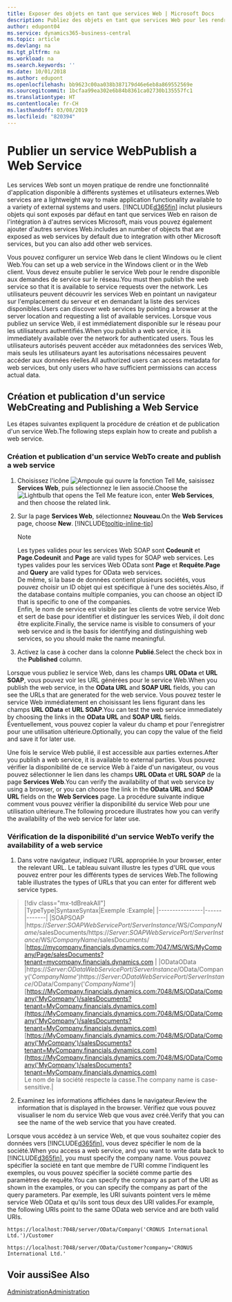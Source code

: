 ```yaml
---
title: Exposer des objets en tant que services Web | Microsoft Docs
description: Publiez des objets en tant que services Web pour les rendre immédiatement disponibles sur le réseau.
author: edupont04
ms.service: dynamics365-business-central
ms.topic: article
ms.devlang: na
ms.tgt_pltfrm: na
ms.workload: na
ms.search.keywords: ''
ms.date: 10/01/2018
ms.author: edupont
ms.openlocfilehash: bb9623c00aa038b387179d46e6eb8a869552569e
ms.sourcegitcommit: 1bcfaa99ea302e6b84b8361ca02730b135557fc1
ms.translationtype: HT
ms.contentlocale: fr-CH
ms.lasthandoff: 03/08/2019
ms.locfileid: "820394"
---
```

# <a name="publish-a-web-service"></a><span data-ttu-id="5c5b7-103">Publier un service Web</span><span class="sxs-lookup"><span data-stu-id="5c5b7-103">Publish a Web Service</span></span>

<span data-ttu-id="5c5b7-104">Les services Web sont un moyen pratique de rendre une fonctionnalité d'application disponible à différents systèmes et utilisateurs externes.</span><span class="sxs-lookup"><span data-stu-id="5c5b7-104">Web services are a lightweight way to make application functionality available to a variety of external systems and users.</span></span> [!INCLUDE[d365fin](includes/d365fin_md.md)] <span data-ttu-id="5c5b7-105">inclut plusieurs objets qui sont exposés par défaut en tant que services Web en raison de l'intégration à d'autres services Microsoft, mais vous pouvez également ajouter d'autres services Web.</span><span class="sxs-lookup"><span data-stu-id="5c5b7-105">includes an number of objects that are exposed as web services by default due to integration with other Microsoft services, but you can also add other web services.</span></span>  

<span data-ttu-id="5c5b7-106">Vous pouvez configurer un service Web dans le client Windows ou le client Web.</span><span class="sxs-lookup"><span data-stu-id="5c5b7-106">You can set up a web service in the Windows client or in the Web client.</span></span> <span data-ttu-id="5c5b7-107">Vous devez ensuite publier le service Web pour le rendre disponible aux demandes de service sur le réseau.</span><span class="sxs-lookup"><span data-stu-id="5c5b7-107">You must then publish the web service so that it is available to service requests over the network.</span></span> <span data-ttu-id="5c5b7-108">Les utilisateurs peuvent découvrir les services Web en pointant un navigateur sur l'emplacement du serveur et en demandant la liste des services disponibles.</span><span class="sxs-lookup"><span data-stu-id="5c5b7-108">Users can discover web services by pointing a browser at the server location and requesting a list of available services.</span></span> <span data-ttu-id="5c5b7-109">Lorsque vous publiez un service Web, il est immédiatement disponible sur le réseau pour les utilisateurs authentifiés.</span><span class="sxs-lookup"><span data-stu-id="5c5b7-109">When you publish a web service, it is immediately available over the network for authenticated users.</span></span> <span data-ttu-id="5c5b7-110">Tous les utilisateurs autorisés peuvent accéder aux métadonnées des services Web, mais seuls les utilisateurs ayant les autorisations nécessaires peuvent accéder aux données réelles.</span><span class="sxs-lookup"><span data-stu-id="5c5b7-110">All authorized users can access metadata for web services, but only users who have sufficient permissions can access actual data.</span></span>

## <a name="creating-and-publishing-a-web-service"></a><span data-ttu-id="5c5b7-111">Création et publication d'un service Web</span><span class="sxs-lookup"><span data-stu-id="5c5b7-111">Creating and Publishing a Web Service</span></span>  
<span data-ttu-id="5c5b7-112">Les étapes suivantes expliquent la procédure de création et de publication d'un service Web.</span><span class="sxs-lookup"><span data-stu-id="5c5b7-112">The following steps explain how to create and publish a web service.</span></span>  

### <a name="to-create-and-publish-a-web-service"></a><span data-ttu-id="5c5b7-113">Création et publication d'un service Web</span><span class="sxs-lookup"><span data-stu-id="5c5b7-113">To create and publish a web service</span></span>  

1.  <span data-ttu-id="5c5b7-114">Choisissez l'icône ![Ampoule qui ouvre la fonction Tell Me](media/ui-search/search_small.png "Dites-moi ce que vous voulez faire"), saisissez **Services Web**, puis sélectionnez le lien associé.</span><span class="sxs-lookup"><span data-stu-id="5c5b7-114">Choose the ![Lightbulb that opens the Tell Me feature](media/ui-search/search_small.png "Tell me what you want to do") icon, enter **Web Services**, and then choose the related link.</span></span>  
2.  <span data-ttu-id="5c5b7-115">Sur la page **Services Web**, sélectionnez **Nouveau**.</span><span class="sxs-lookup"><span data-stu-id="5c5b7-115">On the **Web Services** page, choose **New**.</span></span> [!INCLUDE[tooltip-inline-tip](includes/tooltip-inline-tip_md.md)]  

    > [!NOTE]  
    >  <span data-ttu-id="5c5b7-116">Les types valides pour les services Web SOAP sont **Codeunit** et **Page**.</span><span class="sxs-lookup"><span data-stu-id="5c5b7-116">**Codeunit** and **Page** are valid types for SOAP web services.</span></span> <span data-ttu-id="5c5b7-117">Les types valides pour les services Web OData sont **Page** et **Requête**.</span><span class="sxs-lookup"><span data-stu-id="5c5b7-117">**Page** and **Query** are valid types for OData web services.</span></span>  
    <span data-ttu-id="5c5b7-118">De même, si la base de données contient plusieurs sociétés, vous pouvez choisir un ID objet qui est spécifique à l'une des sociétés.</span><span class="sxs-lookup"><span data-stu-id="5c5b7-118">Also, if the database contains multiple companies, you can choose an object ID that is specific to one of the companies.</span></span>  
    <span data-ttu-id="5c5b7-119">Enfin, le nom de service est visible par les clients de votre service Web et sert de base pour identifier et distinguer les services Web, il doit donc être explicite.</span><span class="sxs-lookup"><span data-stu-id="5c5b7-119">Finally, the service name is visible to consumers of your web service and is the basis for identifying and distinguishing web services, so you should make the name meaningful.</span></span>

3.  <span data-ttu-id="5c5b7-120">Activez la case à cocher dans la colonne **Publié**.</span><span class="sxs-lookup"><span data-stu-id="5c5b7-120">Select the check box in the **Published** column.</span></span>  

<span data-ttu-id="5c5b7-121">Lorsque vous publiez le service Web, dans les champs **URL OData** et **URL SOAP**, vous pouvez voir les URL générées pour le service Web.</span><span class="sxs-lookup"><span data-stu-id="5c5b7-121">When you publish the web service, in the **OData URL** and **SOAP URL** fields, you can see the URLs that are generated for the web service.</span></span> <span data-ttu-id="5c5b7-122">Vous pouvez tester le service Web immédiatement en choisissant les liens figurant dans les champs **URL OData** et **URL SOAP**.</span><span class="sxs-lookup"><span data-stu-id="5c5b7-122">You can test the web service immediately by choosing the links in the **OData URL** and **SOAP URL** fields.</span></span> <span data-ttu-id="5c5b7-123">Éventuellement, vous pouvez copier la valeur du champ et pour l'enregistrer pour une utilisation ultérieure.</span><span class="sxs-lookup"><span data-stu-id="5c5b7-123">Optionally, you can copy the value of the field and save it for later use.</span></span>  

<span data-ttu-id="5c5b7-124">Une fois le service Web publié, il est accessible aux parties externes.</span><span class="sxs-lookup"><span data-stu-id="5c5b7-124">After you publish a web service, it is available to external parties.</span></span> <span data-ttu-id="5c5b7-125">Vous pouvez vérifier la disponibilité de ce service Web à l'aide d'un navigateur, ou vous pouvez sélectionner le lien dans les champs **URL OData** et **URL SOAP** de la page **Services Web**.</span><span class="sxs-lookup"><span data-stu-id="5c5b7-125">You can verify the availability of that web service by using a browser, or you can choose the link in the **OData URL** and **SOAP URL** fields on the **Web Services** page.</span></span> <span data-ttu-id="5c5b7-126">La procédure suivante indique comment vous pouvez vérifier la disponibilité du service Web pour une utilisation ultérieure.</span><span class="sxs-lookup"><span data-stu-id="5c5b7-126">The following procedure illustrates how you can verify the availability of the web service for later use.</span></span>  

### <a name="to-verify-the-availability-of-a-web-service"></a><span data-ttu-id="5c5b7-127">Vérification de la disponibilité d'un service Web</span><span class="sxs-lookup"><span data-stu-id="5c5b7-127">To verify the availability of a web service</span></span>  

1.  <span data-ttu-id="5c5b7-128">Dans votre navigateur, indiquez l'URL appropriée.</span><span class="sxs-lookup"><span data-stu-id="5c5b7-128">In your browser, enter the relevant URL.</span></span> <span data-ttu-id="5c5b7-129">Le tableau suivant illustre les types d'URL que vous pouvez entrer pour les différents types de services Web.</span><span class="sxs-lookup"><span data-stu-id="5c5b7-129">The following table illustrates the types of URLs that you can enter for different web service types.</span></span>  
> [!div class="mx-tdBreakAll"]
> |<span data-ttu-id="5c5b7-130">Type</span><span class="sxs-lookup"><span data-stu-id="5c5b7-130">Type</span></span>|<span data-ttu-id="5c5b7-131">Syntaxe</span><span class="sxs-lookup"><span data-stu-id="5c5b7-131">Syntax</span></span>|<span data-ttu-id="5c5b7-132">Exemple :</span><span class="sxs-lookup"><span data-stu-id="5c5b7-132">Example</span></span>|
> |----------------|------|-------|
> |<span data-ttu-id="5c5b7-133">SOAP</span><span class="sxs-lookup"><span data-stu-id="5c5b7-133">SOAP</span></span> |<span data-ttu-id="5c5b7-134">https://*Server*:*SOAPWebServicePort*/*ServerInstance*/WS/*CompanyName*/salesDocuments/</span><span class="sxs-lookup"><span data-stu-id="5c5b7-134">https://*Server*:*SOAPWebServicePort*/*ServerInstance*/WS/*CompanyName*/salesDocuments/</span></span> |https://mycompany.financials.dynamics.com:7047/MS/WS/MyCompany/Page/salesDocuments?tenant=mycompany.financials.dynamics.com |
> |<span data-ttu-id="5c5b7-135">OData</span><span class="sxs-lookup"><span data-stu-id="5c5b7-135">OData</span></span> |<span data-ttu-id="5c5b7-136">https://*Server*:*ODataWebServicePort*/*ServerInstance*/OData/Company('*CompanyName*')</span><span class="sxs-lookup"><span data-stu-id="5c5b7-136">https://*Server*:*ODataWebServicePort*/*ServerInstance*/OData/Company('*CompanyName*')</span></span>|<span data-ttu-id="5c5b7-137">[https://MyCompany.financials.dynamics.com:7048/MS/OData/Company('MyCompany')/salesDocuments?tenant=MyCompany.financials.dynamics.com](https://MyCompany.financials.dynamics.com:7048/MS/OData/Company('MyCompany')/salesDocuments?tenant=MyCompany.financials.dynamics.com)</span><span class="sxs-lookup"><span data-stu-id="5c5b7-137">[https://MyCompany.financials.dynamics.com:7048/MS/OData/Company('MyCompany')/salesDocuments?tenant=MyCompany.financials.dynamics.com](https://MyCompany.financials.dynamics.com:7048/MS/OData/Company('MyCompany')/salesDocuments?tenant=MyCompany.financials.dynamics.com)</span></span> <br />    <span data-ttu-id="5c5b7-138">Le nom de la société respecte la casse.</span><span class="sxs-lookup"><span data-stu-id="5c5b7-138">The company name is case-sensitive.</span></span>|

2.  <span data-ttu-id="5c5b7-139">Examinez les informations affichées dans le navigateur.</span><span class="sxs-lookup"><span data-stu-id="5c5b7-139">Review the information that is displayed in the browser.</span></span> <span data-ttu-id="5c5b7-140">Vérifiez que vous pouvez visualiser le nom du service Web que vous avez créé.</span><span class="sxs-lookup"><span data-stu-id="5c5b7-140">Verify that you can see the name of the web service that you have created.</span></span>  

<span data-ttu-id="5c5b7-141">Lorsque vous accédez à un service Web, et que vous souhaitez copier des données vers [!INCLUDE[d365fin](includes/d365fin_md.md)], vous devez spécifier le nom de la société.</span><span class="sxs-lookup"><span data-stu-id="5c5b7-141">When you access a web service, and you want to write data back to [!INCLUDE[d365fin](includes/d365fin_md.md)], you must specify the company name.</span></span> <span data-ttu-id="5c5b7-142">Vous pouvez spécifier la société en tant que membre de l'URI comme l'indiquent les exemples, ou vous pouvez spécifier la société comme partie des paramètres de requête.</span><span class="sxs-lookup"><span data-stu-id="5c5b7-142">You can specify the company as part of the URI as shown in the examples, or you can specify the company as part of the query parameters.</span></span> <span data-ttu-id="5c5b7-143">Par exemple, les URI suivants pointent vers le même service Web OData et qu'ils sont tous deux des URI valides.</span><span class="sxs-lookup"><span data-stu-id="5c5b7-143">For example, the following URIs point to the same OData web service and are both valid URIs.</span></span>  

```  
https://localhost:7048/server/OData/Company('CRONUS International Ltd.')/Customer  
```  

```  
https://localhost:7048/server/OData/Customer?company='CRONUS International Ltd.'  
```  

## <a name="see-also"></a><span data-ttu-id="5c5b7-144">Voir aussi</span><span class="sxs-lookup"><span data-stu-id="5c5b7-144">See Also</span></span>  
[<span data-ttu-id="5c5b7-145">Administration</span><span class="sxs-lookup"><span data-stu-id="5c5b7-145">Administration</span></span>](admin-setup-and-administration.md)  
